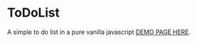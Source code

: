 # ToDoList
A simple to do list in a pure vanilla javascript
[DEMO PAGE HERE](https://tymofii-yuzefovych.github.io/ToDoList/index.html).
